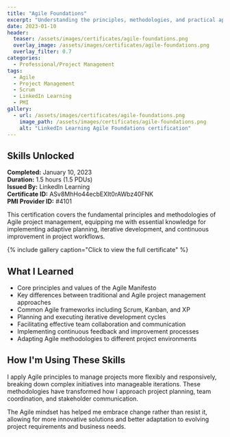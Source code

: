 ```yaml
---
title: "Agile Foundations"
excerpt: "Understanding the principles, methodologies, and practical applications of Agile project management"
date: 2023-01-10
header:
  teaser: /assets/images/certificates/agile-foundations.png
  overlay_image: /assets/images/certificates/agile-foundations.png
  overlay_filter: 0.7
categories:
  - Professional/Project Management
tags:
  - Agile
  - Project Management
  - Scrum
  - LinkedIn Learning
  - PMI
gallery:
  - url: /assets/images/certificates/agile-foundations.png
    image_path: /assets/images/certificates/agile-foundations.png
    alt: "LinkedIn Learning Agile Foundations certification"
---
```


## Skills Unlocked

**Completed:** January 10, 2023  
**Duration:** 1.5 hours (1.5 PDUs)  
**Issued By:** LinkedIn Learning  
**Certificate ID:** ASv8MhHo44ecbEXIt0rAWbz40FNK  
**PMI Provider ID:** #4101

This certification covers the fundamental principles and methodologies of Agile project management, equipping me with essential knowledge for implementing adaptive planning, iterative development, and continuous improvement in project workflows.

{% include gallery caption="Click to view the full certificate" %}

## What I Learned

* Core principles and values of the Agile Manifesto
* Key differences between traditional and Agile project management approaches
* Common Agile frameworks including Scrum, Kanban, and XP
* Planning and executing iterative development cycles
* Facilitating effective team collaboration and communication
* Implementing continuous feedback and improvement processes
* Adapting Agile methodologies to different project environments

## How I'm Using These Skills

I apply Agile principles to manage projects more flexibly and responsively, breaking down complex initiatives into manageable iterations. These methodologies have transformed how I approach project planning, team coordination, and stakeholder communication.

The Agile mindset has helped me embrace change rather than resist it, allowing for more innovative solutions and better adaptation to evolving project requirements and business needs.